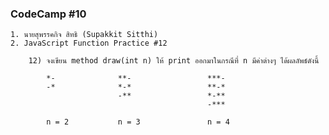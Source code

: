 ### CodeCamp #10
    1. นายสุพรรคกิจ สิทธิ (Supakkit Sitthi)
    2. JavaScript Function Practice #12

        12) จงเขียน method draw(int n) ให้ print ออกมาในกรณีที่ n มีค่าต่างๆ ได้ผลลัพธ์ดังนี้

            *-              **-                 ***-
            -*              *-*                 **-*
                            -**                 *-**
                                                -***
            
            n = 2           n = 3               n = 4